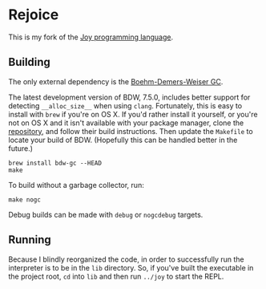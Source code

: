 # Rejoice

This is my fork of the [Joy programming language][joy].

## Building

The only external dependency is the [Boehm-Demers-Weiser GC][bdw].

The latest development version of BDW, 7.5.0, includes better support
for detecting `__alloc_size__` when using `clang`. Fortunately, this
is easy to install with `brew` if you're on OS X. If you'd rather
install it yourself, or you're not on OS X and it isn't available with
your package manager, clone the [repository][bdw-git], and follow
their build instructions. Then update the `Makefile` to locate your
build of BDW. (Hopefully this can be handled better in the future.)

```
brew install bdw-gc --HEAD
make
```

To build without a garbage collector, run:

```
make nogc
```

Debug builds can be made with `debug` or `nogcdebug` targets.

[joy]: http://www.latrobe.edu.au/humanities/research/research-projects/past-projects/joy-programming-language
[bdw]: http://hboehm.info/gc/
[bdw-git]: https://github.com/ivmai/bdwgc

## Running

Because I blindly reorganized the code, in order to successfully run
the interpreter is to be in the `lib` directory. So, if you've built
the executable in the project root, `cd` into `lib` and then run
`../joy` to start the REPL.
